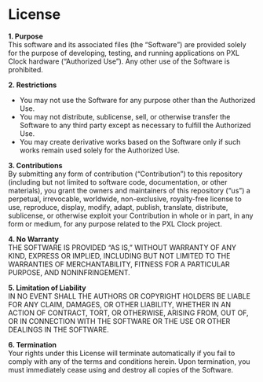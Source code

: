# License

**1. Purpose**  
This software and its associated files (the “Software”) are provided solely for the purpose of developing, testing, and running applications on PXL Clock hardware (“Authorized Use”). Any other use of the Software is prohibited.

**2. Restrictions**  
- You may not use the Software for any purpose other than the Authorized Use.  
- You may not distribute, sublicense, sell, or otherwise transfer the Software to any third party except as necessary to fulfill the Authorized Use.  
- You may create derivative works based on the Software only if such works remain used solely for the Authorized Use.

**3. Contributions**  
By submitting any form of contribution (“Contribution”) to this repository (including but not limited to software code, documentation, or other materials), you grant the owners and maintainers of this repository (“us”) a perpetual, irrevocable, worldwide, non-exclusive, royalty-free license to use, reproduce, display, modify, adapt, publish, translate, distribute, sublicense, or otherwise exploit your Contribution in whole or in part, in any form or medium, for any purpose related to the PXL Clock project.

**4. No Warranty**  
THE SOFTWARE IS PROVIDED “AS IS,” WITHOUT WARRANTY OF ANY KIND, EXPRESS OR IMPLIED, INCLUDING BUT NOT LIMITED TO THE WARRANTIES OF MERCHANTABILITY, FITNESS FOR A PARTICULAR PURPOSE, AND NONINFRINGEMENT.

**5. Limitation of Liability**  
IN NO EVENT SHALL THE AUTHORS OR COPYRIGHT HOLDERS BE LIABLE FOR ANY CLAIM, DAMAGES, OR OTHER LIABILITY, WHETHER IN AN ACTION OF CONTRACT, TORT, OR OTHERWISE, ARISING FROM, OUT OF, OR IN CONNECTION WITH THE SOFTWARE OR THE USE OR OTHER DEALINGS IN THE SOFTWARE.

**6. Termination**  
Your rights under this License will terminate automatically if you fail to comply with any of the terms and conditions herein. Upon termination, you must immediately cease using and destroy all copies of the Software.
